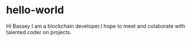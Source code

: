 # hello-world
Hi Bassey
I am a blockchain developer.I hope to meet and colaborate with talented coder on projects.
